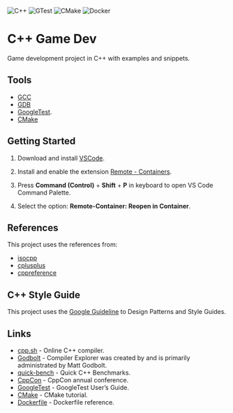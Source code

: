 ![C++](https://img.shields.io/badge/c++-%2300599C.svg?style=for-the-badge&logo=c%2B%2B&logoColor=white)
![GTest](https://img.shields.io/badge/GoogleTest-FF9A00.svg?style=for-the-badge&logo=google&logoColor=white)
![CMake](https://img.shields.io/badge/CMake-%23008FBA.svg?style=for-the-badge&logo=cmake&logoColor=white)
![Docker](https://img.shields.io/badge/docker-%230db7ed.svg?style=for-the-badge&logo=docker&logoColor=white)

# C++ Game Dev

Game development project in C++ with examples and snippets.

## Tools

- [GCC](https://gcc.gnu.org/)
- [GDB](https://www.sourceware.org/gdb/)
- [GoogleTest](https://github.com/google/googletest).
- [CMake](https://cmake.org/)

## Getting Started

1. Download and install [VSCode](https://code.visualstudio.com/docs/setup/setup-overview).

2. Install and enable the extension [Remote - Containers](https://marketplace.visualstudio.com/items?itemName=ms-vscode-remote.remote-containers).

3. Press **Command (Control)** + **Shift** + **P** in keyboard to open VS Code Command Palette.

4. Select the option: **Remote-Container: Reopen in Container**.

## References

This project uses the references from:

- [isocpp](https://isocpp.github.io/CppCoreGuidelines/CppCoreGuidelines)
- [cplusplus](https://cplusplus.com)
- [cppreference](https://en.cppreference.com)

## C++ Style Guide

This project uses the [Google Guideline](https://google.github.io/styleguide/cppguide.html) to Design Patterns and Style Guides.

## Links

- [cpp.sh](http://cpp.sh/) - Online C++ compiler.
- [Godbolt](https://godbolt.org/) - Compiler Explorer was created by and is primarily administrated by Matt Godbolt.
- [quick-bench](https://quick-bench.com/) - Quick C++ Benchmarks.
- [CppCon](https://www.youtube.com/user/CppCon) - CppCon annual conference.
- [GoogleTest](https://google.github.io/googletest/) - GoogleTest User’s Guide.
- [CMake](https://cmake.org/cmake/help/v3.21/guide/tutorial/A%20Basic%20Starting%20Point.html) - CMake tutorial.
- [Dockerfile](https://docs.docker.com/engine/reference/builder/) - Dockerfile reference.

